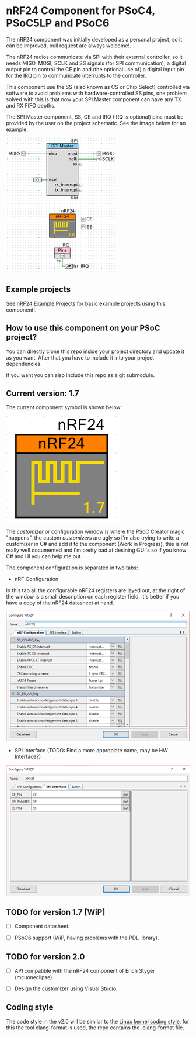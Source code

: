 # nRF24 Component for PSoC4, PSoC5LP and PSoC6

The nRF24 component was initially developed as a personal project, so it can be improved, pull request are always welcome!.


The nRF24 radios communicate via SPI with their external controller, so it needs MISO, MOSI, SCLK and SS signals (for SPI communication), a digital output pin to control the CE pin and (the optional use of) a digital input pin for the IRQ pin to communicate interrupts to the controller.


This component use the SS (also known as CS or Chip Select) controlled via software to avoid problems with hardware-controlled SS pins, one problem solved with this is that now your SPI Master component can have any TX and RX FIFO depths.


The SPI Master component, SS, CE and IRQ (IRQ is optional) pins must be provided by the user on the project schematic. See the image below for an example.


![nRF24_sch_example](img/nRF24_sch_example.png)

## Example projects

See [nRF24 Example Projects](https://github.com/C47D/nRF24_Example_Projects) for basic example projects using this component!.

## How to use this component on your PSoC project?

You can directly clone this repo inside your project directory and update it as you want. After that you have to include it into your project dependencies.

If you want you can also include this repo as a git submodule.


## Current version: 1.7

The current component symbol is shown below:

![Component](img/v1_7.png)

The *customizer* or configuration window is where the PSoC Creator magic "happens", the custom *customizers* are ugly so i'm also trying to write a customizer in C# and add it to the component (Work in Progress), this is not really well documented and i'm pretty bad at desining GUI's so if you know C# and UI you can help me out.


The component configuration is separated in two tabs:


- nRF Configuration

In this tab all the configurable nRF24 registers are layed out, at the right of the window is a small description on each register field, it's better if you have a copy of the nRF24 datasheet at hand.

![nRF_Configuration](img/nRF24_conf.png)

- SPI Interface (TODO: Find a more appropiate name, may be HW Interface?)

![nRF_SPI](img/nRF24_spi.png)


## TODO for version 1.7 [WiP]
- [ ] Component datasheet.
- [ ] PSoC6 support (WiP, having problems with the PDL library).


## TODO for version 2.0
- [ ] API compatible with the nRF24 component of Erich Styger (mcuoneclipse)
- [ ] Design the customizer using Visual Studio.


## Coding style

The code style in the v2.0 will be similar to the [Linux kernel coding style](https://www.kernel.org/doc/html/v4.10/process/coding-style.html), for this the tool clang-format is used, the repo contains the .clang-format file.
